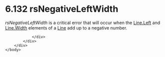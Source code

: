 <html dir="LTR" xmlns:mshelp="http://msdn.microsoft.com/mshelp" xmlns:ddue="http://ddue.schemas.microsoft.com/authoring/2003/5" xmlns:xlink="http://www.w3.org/1999/xlink" xmlns:tool="http://www.microsoft.com/tooltip">
    <head>
        <meta http-equiv="Content-Type" content="text/html; CHARSET=utf-8"></meta>
        <meta name="save" content="history"></meta>
        <title>6.132 rsNegativeLeftWidth</title>
        <xml>
            <mshelp:toctitle title="6.132 rsNegativeLeftWidth"></mshelp:toctitle>
            <mshelp:rltitle title="[MS-RDL]: rsNegativeLeftWidth"></mshelp:rltitle>
            <mshelp:keyword index="A" term="1042758e-e825-49cc-938c-8015549847b7"></mshelp:keyword>
            <mshelp:attr name="DCSext.ContentType" value="open specification"></mshelp:attr>
            <mshelp:attr name="AssetID" value="1042758e-e825-49cc-938c-8015549847b7"></mshelp:attr>
            <mshelp:attr name="TopicType" value="kbRef"></mshelp:attr>
            <mshelp:attr name="DCSext.Title" value="[MS-RDL]: rsNegativeLeftWidth" />
        </xml>
    </head>
    <body>
        <div id="header">
            <h1 class="heading">6.132 rsNegativeLeftWidth</h1>
        </div>
        <div id="mainSection">
            <div id="mainBody">
                <div id="allHistory" class="saveHistory"></div>
                <div id="sectionSection0" class="section" name="collapseableSection">
                    

<p><i>rsNegativeLeftWidth</i> is a critical error that will
occur when the <a href="0231752c-55e4-4d3d-8c31-b53e872a42a4.md">Line.Left</a>
and <a href="10b4a822-b812-4a8c-babe-889be73ecec6.md">Line.Width</a> elements
of a <a href="58c7b460-38b6-4039-afae-82c27404e241.md">Line</a> add up to a
negative number.</p>


                </div>
            </div>
        </div>
    </body>
</html>